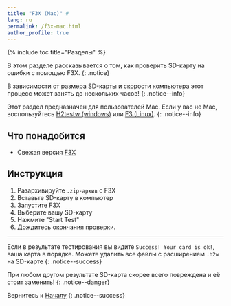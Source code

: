 ```yaml
---
title: "F3X (Mac)" #
lang: ru
permalink: /f3x-mac.html
author_profile: true
---
```


{% include toc title="Разделы" %}

В этом разделе рассказывается о том, как проверить SD-карту на ошибки с помощью F3X.
{: .notice}

В зависимости от размера SD-карты и скорости компьютера этот процесс может занять до нескольких часов!
{: .notice--info}

Этот раздел предназначен для пользователей Mac. Если у вас не Mac, воспользуйтесь [H2testw (windows)](h2testw-windows) или [F3 (Linux)](f3-linux).
{: .notice--info}

## Что понадобится

* Свежая версия [F3X](https://github.com/insidegui/F3X/releases/latest)

## Инструкция

1. Разархивируйте `.zip-архив` с F3X
2. Вставьте SD-карту в компьютер
3. Запустите F3X
4. Выберите вашу SD-карту
5. Нажмите "Start Test"
6. Дождитесь окончания проверки.

___

Если в результате тестирования вы видите `Success! Your card is ok!`, ваша карта в порядке. Можете удалить все файлы с расширением `.h2w` на SD-карте
{: .notice--success}

При любом другом результате SD-карта скорее всего повреждена и её стоит заменить!
{: .notice--danger}

Вернитесь к [Началу](get-started)
{: .notice--success}
